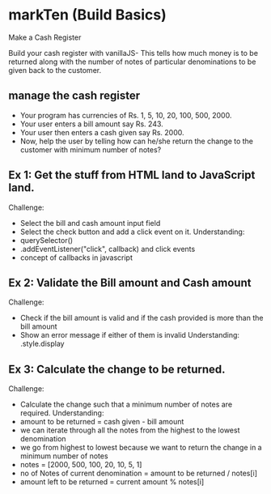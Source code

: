 # markTen (Build Basics)
Make a Cash Register

Build your cash register with vanillaJS- This tells how much money is to be returned along with the number of notes of particular denominations to be given back to the customer.

## manage the cash register
- Your program has currencies of Rs. 1, 5, 10, 20, 100, 500, 2000.
- Your user enters a bill amount say Rs. 243.
- Your user then enters a cash given say Rs. 2000.
- Now, help the user by telling how can he/she return the change to the customer with minimum number of notes?

## Ex 1: Get the stuff from HTML land to JavaScript land.
Challenge:
- Select the bill and cash amount input field
- Select the check button and add a click event on it.
Understanding:
- querySelector()
- .addEventListener("click", callback) and click events
- concept of callbacks in javascript

## Ex 2: Validate the Bill amount and Cash amount
Challenge:
- Check if the bill amount is valid and if the cash provided is more than the bill amount
- Show an error message if either of them is invalid
Understanding:
<yourbuttonvariable>.style.display
  
## Ex 3: Calculate the change to be returned.
Challenge:
- Calculate the change such that a minimum number of notes are required.
Understanding:
- amount to be returned = cash given - bill amount
- we can iterate through all the notes from the highest to the lowest denomination
- we go from highest to lowest because we want to return the change in a minimum number of notes
- notes = [2000, 500, 100, 20, 10, 5, 1]
- no of Notes of current denomination = amount to be returned / notes[i]
- amount left to be returned = current amount % notes[i]
